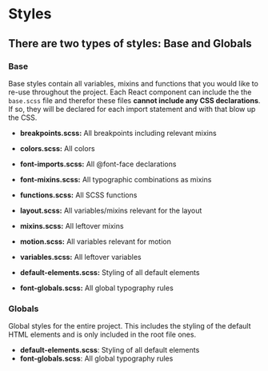 # Styles

## There are two types of styles: Base and Globals

### Base

Base styles contain all variables, mixins and functions that you would like to re-use throughout the project. Each React component can include the the `base.scss` file and therefor these files **cannot include any CSS declarations**. If so, they will be declared for each import statement and with that blow up the CSS.

- **breakpoints.scss:** All breakpoints including relevant mixins
- **colors.scss:** All colors
- **font-imports.scss:** All @font-face declarations
- **font-mixins.scss:** All typographic combinations as mixins
- **functions.scss:** All SCSS functions
- **layout.scss:** All variables/mixins relevant for the layout
- **mixins.scss:** All leftover mixins
- **motion.scss:** All variables relevant for motion
- **variables.scss:** All leftover variables

- **default-elements.scss:** Styling of all default elements
- **font-globals.scss:** All global typography rules

### Globals

Global styles for the entire project. This includes the styling of the default HTML elements and is only included in the root file ones.

- **default-elements.scss**: Styling of all default elements
- **font-globals.scss**: All global typography rules
